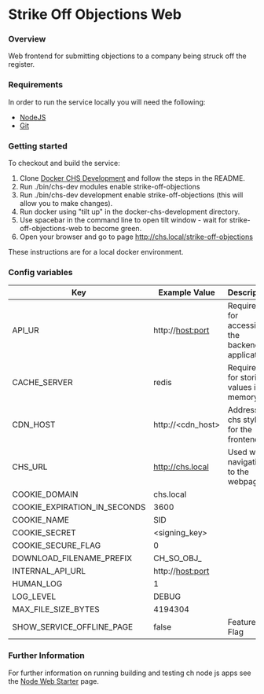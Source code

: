 # Strike Off Objections Web

### Overview

Web frontend for submitting objections to a company being struck off the register.

### Requirements

In order to run the service locally you will need the following:

- [NodeJS](https://nodejs.org/en/)
- [Git](https://git-scm.com/downloads)

### Getting started

To checkout and build the service:
1. Clone [Docker CHS Development](https://github.com/companieshouse/docker-chs-development) and follow the steps in the README. 
2. Run ./bin/chs-dev modules enable strike-off-objections
3. Run ./bin/chs-dev development enable strike-off-objections (this will allow you to make changes).
4. Run docker using "tilt up" in the docker-chs-development directory.
5. Use spacebar in the command line to open tilt window - wait for strike-off-objections-web to become green.
6. Open your browser and go to page http://chs.local/strike-off-objections

These instructions are for a local docker environment.

### Config variables


Key             | Example Value   | Description
----------------|---------------- |------------------------------------
API_UR       | http://<host:port> | Required for accessing the backend application
CACHE_SERVER | redis | Required for storing values in memory
CDN_HOST     | http://<cdn_host> | Address of chs styling for the frontend
CHS_URL | http://chs.local | Used when navigating to the webpage
COOKIE_DOMAIN | chs.local | 
COOKIE_EXPIRATION_IN_SECONDS | 3600 | 
COOKIE_NAME | SID |
COOKIE_SECRET | <signing_key> |
COOKIE_SECURE_FLAG | 0 |
DOWNLOAD_FILENAME_PREFIX | CH_SO_OBJ_ |
INTERNAL_API_URL | http://<host:port> |
HUMAN_LOG | 1 |
LOG_LEVEL | DEBUG |
MAX_FILE_SIZE_BYTES | 4194304 |
SHOW_SERVICE_OFFLINE_PAGE | false | Feature Flag

### Further Information
For further information on running building and testing ch node js apps see the [Node Web Starter](https://github.com/companieshouse/node-web-starter/blob/master/README.md) page.
